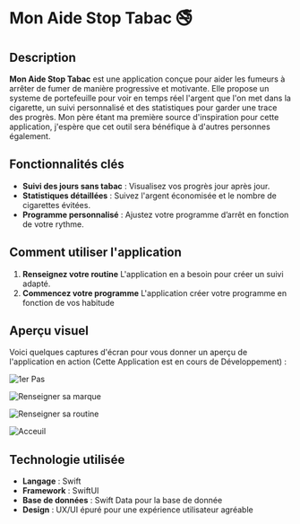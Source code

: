 # Mon Aide Stop Tabac 🚭

## Description
**Mon Aide Stop Tabac** est une application conçue pour aider les fumeurs à arrêter de fumer de manière progressive et motivante. Elle propose un systeme de portefeuille pour voir en temps réel l'argent que l'on met dans la cigarette, un suivi personnalisé et des statistiques pour garder une trace des progrès. Mon père étant ma première source d'inspiration pour cette application, j'espère que cet outil sera bénéfique à d'autres personnes également.

## Fonctionnalités clés
- **Suivi des jours sans tabac** : Visualisez vos progrès jour après jour.
- **Statistiques détaillées** : Suivez l'argent économisée et le nombre de cigarettes évitées.
- **Programme personnalisé** : Ajustez votre programme d’arrêt en fonction de votre rythme.

## Comment utiliser l'application
1. **Renseignez votre routine** L'application en a besoin pour créer un suivi adapté.
3. **Commencez votre programme** L'application créer votre programme en fonction de vos habitude

## Aperçu visuel
Voici quelques captures d'écran pour vous donner un aperçu de l'application en action (Cette Application est en cours de Développement) :

![1er Pas](./ProjectImage/Hello.jpg)

![Renseigner sa marque](./ProjectImage/Marque.jpg)

![Renseigner sa routine](./ProjectImage/Routine.jpg)

![Acceuil](./ProjectImage/Main.jpg)

## Technologie utilisée
- **Langage** : Swift
- **Framework** : SwiftUI
- **Base de données** : Swift Data pour la base de donnée
- **Design** : UX/UI épuré pour une expérience utilisateur agréable
